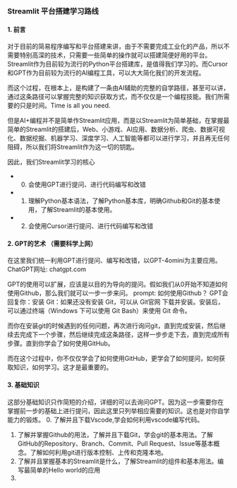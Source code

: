 ### Streamlit 平台搭建学习路线

#### 1. 前言
对于目前的简易程序编写和平台搭建来讲，由于不需要完成工业化的产品，所以不需要特别高深的技术，只需要一些简单的操作就可以搭建简便好用的平台。Streamlit作为目前较为流行的Python平台搭建库，是值得我们学习的。而Cursor和GPT作为目前较为流行的AI编程工具，可以大大简化我们的开发流程。

而这个过程，在根本上，是构建了一条由AI辅助的完整的自学路径，甚至可以讲，通过这条路径可以掌握完整的知识获取方式，而不仅仅是一个编程技能。我们所需要的只是时间。Time is all you need.

但是AI+编程并不是简单作Streamlit应用，而是以Streamlit为简单基础，在掌握最简单的Streamlit的搭建后，Web、小游戏、AI应用、数据分析、爬虫、数据可视化、数据挖掘、机器学习、深度学习、人工智能等都可以进行学习，并且再无任何阻碍，所以我们将Streamlit作为这一切的钥匙。

因此，我们Streamlit学习的核心
- 0. 会使用GPT进行提问、进行代码编写和改错
- 1. 理解Python基本语法，了解Python基本库，明确Github和Git的基本使用，了解Streamlit的基本使用。
- 2. 会使用Cursor进行提问、进行代码编写和改错

#### 2. GPT的艺术 （需要科学上网）
在这里我们统一利用GPT进行提问、编写和改错，以GPT-4omini为主要应用。
ChatGPT网址: chatgpt.com

GPT的使用可以扩展，应该是以目的为导向的提问。假如我们从0开始不知道如何使用Github，那么我们就可以一步一步来问。
prompt: 如何使用Github？
GPT会回复你：安装 Git：如果还没有安装 Git，可以从 Git官网 下载并安装。安装后，可以通过终端（Windows 下可以使用 Git Bash）来使用 Git 命令。

而你在安装git的时候遇到的任何问题，再次进行询问git，直到完成安装，然后继续去完成下一个步骤，然后继续完成这条路径，这样一步步走下去，直到完成所有步骤。直到你学会了如何使用GitHub。

而在这个过程中，你不仅仅学会了如何使用GitHub，更学会了如何提问，如何获取知识，如何学习。这才是最重要的。

#### 3. 基础知识
这部分基础知识只作简短的介绍，详细的可以去询问GPT。因为这一步需要你在掌握前一步的基础上进行提问，因此这里只列举相应需要的知识。这也是对你自学能力的锻炼。
0. 了解并且下载Vscode,学会如何利用vscode编写代码。
1. 了解并掌握Github的用法，了解并且下载Git，学会git的基本用法。了解GitHub的Repository、Branch、Commit、Pull Request、Issue等基本概念。了解如何利用git进行版本控制、上传和克隆本地。
2. 了解并且掌握基本的Streamlit是什么，了解Streamlit的组件和基本用法。编写最简单的Hello world的应用
3. 
